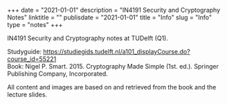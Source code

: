 +++
date = "2021-01-01"
description = "IN4191 Security and Cryptography Notes"
linktitle = ""
publisdate = "2021-01-01"
title = "Info"
slug = "Info"
type = "notes"
+++


IN4191 Security and Cryptography notes at TUDelft (Q1).

Studyguide: https://studiegids.tudelft.nl/a101_displayCourse.do?course_id=55221  
Book: Nigel P. Smart. 2015. Cryptography Made Simple (1st. ed.). Springer Publishing Company, Incorporated.

All content and images are based on and retrieved from the book and the lecture slides.
